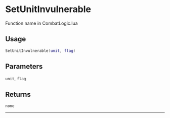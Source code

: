 # SetUnitInvulnerable
Function name in CombatLogic.lua
## Usage
```lua
SetUnitInvulnerable(unit, flag)
```
## Parameters
`unit`, `flag`
## Returns
`none`

---